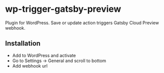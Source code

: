 # wp-trigger-gatsby-preview

Plugin for WordPress.
Save or update action triggers Gatsby Cloud Preview webhook.

## Installation

- Add to WordPress and activate
- Go to Settings -> General and scroll to bottom
- Add webhook url
